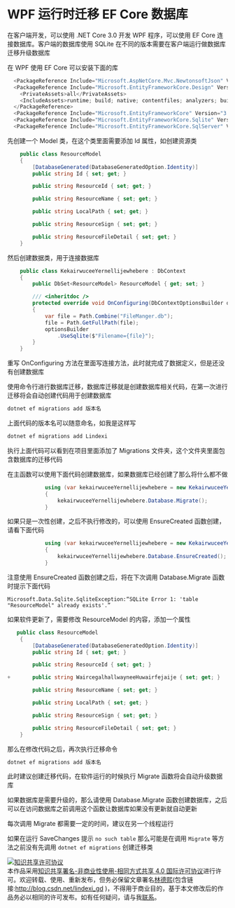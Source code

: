 # WPF 运行时迁移 EF Core 数据库

在客户端开发，可以使用 .NET Core 3.0 开发 WPF 程序，可以使用 EF Core 连接数据库。客户端的数据库使用 SQLite 在不同的版本需要在客户端运行做数据库迁移升级数据库

<!--more-->
<!-- CreateTime:2019/12/19 8:56:35 -->

<!-- csdn -->

在 WPF 使用 EF Core 可以安装下面的库

```csharp
  <PackageReference Include="Microsoft.AspNetCore.Mvc.NewtonsoftJson" Version="3.0.0" />
  <PackageReference Include="Microsoft.EntityFrameworkCore.Design" Version="3.0.0">
    <PrivateAssets>all</PrivateAssets>
    <IncludeAssets>runtime; build; native; contentfiles; analyzers; buildtransitive</IncludeAssets>
  </PackageReference>
  <PackageReference Include="Microsoft.EntityFrameworkCore" Version="3.0.0"/>
  <PackageReference Include="Microsoft.EntityFrameworkCore.Sqlite" Version="3.0.0" />
  <PackageReference Include="Microsoft.EntityFrameworkCore.SqlServer" Version="3.0.0" />
```

先创建一个 Model 类，在这个类里面需要添加 Id 属性，如创建资源类

```csharp
    public class ResourceModel
    {
        [DatabaseGenerated(DatabaseGeneratedOption.Identity)]
        public string Id { set; get; }

        public string ResourceId { set; get; }

        public string ResourceName { set; get; }

        public string LocalPath { set; get; }

        public string ResourceSign { set; get; }

        public string ResourceFileDetail { set; get; }
    }
```

然后创建数据类，用于连接数据库

```csharp
    public class KekairwuceeYernellijewhebere : DbContext
    {
        public DbSet<ResourceModel> ResourceModel { get; set; }

        /// <inheritdoc />
        protected override void OnConfiguring(DbContextOptionsBuilder optionsBuilder)
        {
            var file = Path.Combine("FileManger.db");
            file = Path.GetFullPath(file);
            optionsBuilder
                .UseSqlite($"Filename={file}");
        }
    }
```

重写 OnConfiguring 方法在里面写连接方法，此时就完成了数据定义，但是还没有创建数据库

使用命令行进行数据库迁移，数据库迁移就是创建数据库相关代码，在第一次进行迁移将会自动创建代码用于创建数据库

```csharp
dotnet ef migrations add 版本名 
```

上面代码的版本名可以随意命名，如我是这样写

```csharp
dotnet ef migrations add Lindexi 
```

执行上面代码可以看到在项目里面添加了 Migrations 文件夹，这个文件夹里面包含数据库的迁移代码

在主函数可以使用下面代码创建数据库，如果数据库已经创建了那么将什么都不做

```csharp
            using (var kekairwuceeYernellijewhebere = new KekairwuceeYernellijewhebere())
            {
                kekairwuceeYernellijewhebere.Database.Migrate();
            }
```

如果只是一次性创建，之后不执行修改的，可以使用 EnsureCreated 函数创建，请看下面代码

```csharp
            using (var kekairwuceeYernellijewhebere = new KekairwuceeYernellijewhebere())
            {
                kekairwuceeYernellijewhebere.Database.EnsureCreated();
            }
```

注意使用 EnsureCreated 函数创建之后，将在下次调用 Database.Migrate 函数时提示下面代码

```
Microsoft.Data.Sqlite.SqliteException:“SQLite Error 1: 'table "ResourceModel" already exists'.”
```

如果软件更新了，需要修改 ResourceModel 的内容，添加一个属性

```csharp
   public class ResourceModel
    {
        [DatabaseGenerated(DatabaseGeneratedOption.Identity)]
        public string Id { set; get; }

        public string ResourceId { set; get; }

+       public string WaircegalhallwayneeHuwairfejaije { set; get; }

        public string ResourceName { set; get; }

        public string LocalPath { set; get; }

        public string ResourceSign { set; get; }

        public string ResourceFileDetail { set; get; }
    }
```

那么在修改代码之后，再次执行迁移命令

```csharp
dotnet ef migrations add 版本名 
```

此时建议创建迁移代码，在软件运行的时候执行 Migrate 函数将会自动升级数据库

如果数据库是需要升级的，那么请使用 Database.Migrate 函数创建数据库，之后可以在访问数据库之前调用这个函数让数据库如果没有更新就自动更新

每次调用 Migrate 都需要一定的时间，建议在另一个线程运行

如果在运行 SaveChanges 提示 `no such table` 那么可能是在调用 `Migrate` 等方法之前没有先调用 `dotnet ef migrations` 创建迁移类

<a rel="license" href="http://creativecommons.org/licenses/by-nc-sa/4.0/"><img alt="知识共享许可协议" style="border-width:0" src="https://licensebuttons.net/l/by-nc-sa/4.0/88x31.png" /></a><br />本作品采用<a rel="license" href="http://creativecommons.org/licenses/by-nc-sa/4.0/">知识共享署名-非商业性使用-相同方式共享 4.0 国际许可协议</a>进行许可。欢迎转载、使用、重新发布，但务必保留文章署名[林德熙](http://blog.csdn.net/lindexi_gd)(包含链接:http://blog.csdn.net/lindexi_gd )，不得用于商业目的，基于本文修改后的作品务必以相同的许可发布。如有任何疑问，请与我[联系](mailto:lindexi_gd@163.com)。  
